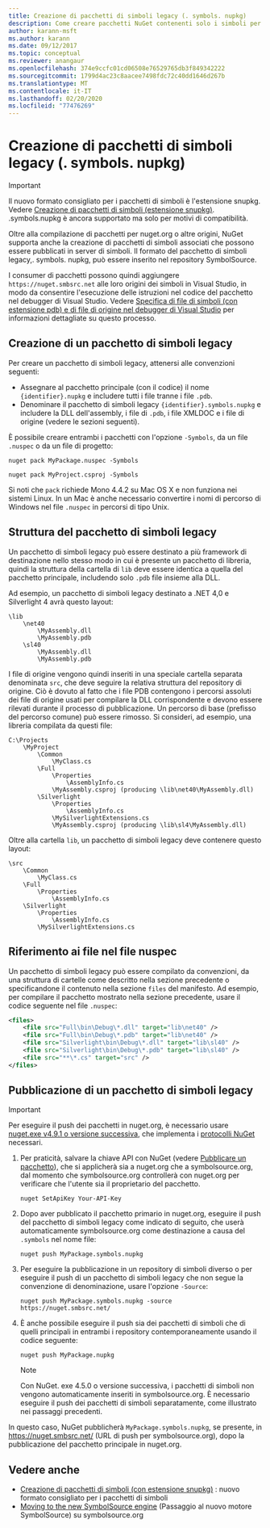 ```yaml
---
title: Creazione di pacchetti di simboli legacy (. symbols. nupkg)
description: Come creare pacchetti NuGet contenenti solo i simboli per supportare il debug di altri pacchetti NuGet in Visual Studio.
author: karann-msft
ms.author: karann
ms.date: 09/12/2017
ms.topic: conceptual
ms.reviewer: anangaur
ms.openlocfilehash: 374e9ccfc01cd06508e76529765db3f849342222
ms.sourcegitcommit: 1799d4ac23c8aacee7498fdc72c40dd1646d267b
ms.translationtype: MT
ms.contentlocale: it-IT
ms.lasthandoff: 02/20/2020
ms.locfileid: "77476269"
---
```

# <a name="creating-legacy-symbol-packages-symbolsnupkg"></a>Creazione di pacchetti di simboli legacy (. symbols. nupkg)

> [!Important]
> Il nuovo formato consigliato per i pacchetti di simboli è l'estensione snupkg. Vedere [Creazione di pacchetti di simboli (estensione snupkg)](Symbol-Packages-snupkg.md). </br>
> .symbols.nupkg è ancora supportato ma solo per motivi di compatibilità.

Oltre alla compilazione di pacchetti per nuget.org o altre origini, NuGet supporta anche la creazione di pacchetti di simboli associati che possono essere pubblicati in server di simboli. Il formato del pacchetto di simboli legacy,. symbols. nupkg, può essere inserito nel repository SymbolSource.

I consumer di pacchetti possono quindi aggiungere `https://nuget.smbsrc.net` alle loro origini dei simboli in Visual Studio, in modo da consentire l'esecuzione delle istruzioni nel codice del pacchetto nel debugger di Visual Studio. Vedere [Specifica di file di simboli (con estensione pdb) e di file di origine nel debugger di Visual Studio](/visualstudio/debugger/specify-symbol-dot-pdb-and-source-files-in-the-visual-studio-debugger) per informazioni dettagliate su questo processo.

## <a name="creating-a-legacy-symbol-package"></a>Creazione di un pacchetto di simboli legacy

Per creare un pacchetto di simboli legacy, attenersi alle convenzioni seguenti:

- Assegnare al pacchetto principale (con il codice) il nome `{identifier}.nupkg` e includere tutti i file tranne i file `.pdb`.
- Denominare il pacchetto di simboli legacy `{identifier}.symbols.nupkg` e includere la DLL dell'assembly, i file di `.pdb`, i file XMLDOC e i file di origine (vedere le sezioni seguenti).

È possibile creare entrambi i pacchetti con l'opzione `-Symbols`, da un file `.nuspec` o da un file di progetto:

```cli
nuget pack MyPackage.nuspec -Symbols

nuget pack MyProject.csproj -Symbols
```

Si noti che `pack` richiede Mono 4.4.2 su Mac OS X e non funziona nei sistemi Linux. In un Mac è anche necessario convertire i nomi di percorso di Windows nel file `.nuspec` in percorsi di tipo Unix.

## <a name="legacy-symbol-package-structure"></a>Struttura del pacchetto di simboli legacy

Un pacchetto di simboli legacy può essere destinato a più framework di destinazione nello stesso modo in cui è presente un pacchetto di libreria, quindi la struttura della cartella di `lib` deve essere identica a quella del pacchetto principale, includendo solo `.pdb` file insieme alla DLL.

Ad esempio, un pacchetto di simboli legacy destinato a .NET 4,0 e Silverlight 4 avrà questo layout:

    \lib
        \net40
            \MyAssembly.dll
            \MyAssembly.pdb
        \sl40
            \MyAssembly.dll
            \MyAssembly.pdb

I file di origine vengono quindi inseriti in una speciale cartella separata denominata `src`, che deve seguire la relativa struttura del repository di origine. Ciò è dovuto al fatto che i file PDB contengono i percorsi assoluti dei file di origine usati per compilare la DLL corrispondente e devono essere rilevati durante il processo di pubblicazione. Un percorso di base (prefisso del percorso comune) può essere rimosso. Si consideri, ad esempio, una libreria compilata da questi file:

    C:\Projects
        \MyProject
            \Common
                \MyClass.cs
            \Full
                \Properties
                    \AssemblyInfo.cs
                \MyAssembly.csproj (producing \lib\net40\MyAssembly.dll)
            \Silverlight
                \Properties
                    \AssemblyInfo.cs
                \MySilverlightExtensions.cs
                \MyAssembly.csproj (producing \lib\sl4\MyAssembly.dll)

Oltre alla cartella `lib`, un pacchetto di simboli legacy deve contenere questo layout:

    \src
        \Common
            \MyClass.cs
        \Full
            \Properties
                \AssemblyInfo.cs
        \Silverlight
            \Properties
                \AssemblyInfo.cs
            \MySilverlightExtensions.cs

## <a name="referring-to-files-in-the-nuspec"></a>Riferimento ai file nel file nuspec

Un pacchetto di simboli legacy può essere compilato da convenzioni, da una struttura di cartelle come descritto nella sezione precedente o specificandone il contenuto nella sezione `files` del manifesto. Ad esempio, per compilare il pacchetto mostrato nella sezione precedente, usare il codice seguente nel file `.nuspec`:

```xml
<files>
    <file src="Full\bin\Debug\*.dll" target="lib\net40" />
    <file src="Full\bin\Debug\*.pdb" target="lib\net40" />
    <file src="Silverlight\bin\Debug\*.dll" target="lib\sl40" />
    <file src="Silverlight\bin\Debug\*.pdb" target="lib\sl40" />
    <file src="**\*.cs" target="src" />
</files>
```

## <a name="publishing-a-legacy-symbol-package"></a>Pubblicazione di un pacchetto di simboli legacy

> [!Important]
> Per eseguire il push dei pacchetti in nuget.org, è necessario usare [nuget.exe v4.9.1 o versione successiva](https://www.nuget.org/downloads), che implementa i [protocolli NuGet](../api/nuget-protocols.md) necessari.

1. Per praticità, salvare la chiave API con NuGet (vedere [Pubblicare un pacchetto](../nuget-org/publish-a-package.md)), che si applicherà sia a nuget.org che a symbolsource.org, dal momento che symbolsource.org controllerà con nuget.org per verificare che l'utente sia il proprietario del pacchetto.

    ```cli
    nuget SetApiKey Your-API-Key
    ```

2. Dopo aver pubblicato il pacchetto primario in nuget.org, eseguire il push del pacchetto di simboli legacy come indicato di seguito, che userà automaticamente symbolsource.org come destinazione a causa del `.symbols` nel nome file:

    ```cli
    nuget push MyPackage.symbols.nupkg
    ```

3. Per eseguire la pubblicazione in un repository di simboli diverso o per eseguire il push di un pacchetto di simboli legacy che non segue la convenzione di denominazione, usare l'opzione `-Source`:

    ```cli
    nuget push MyPackage.symbols.nupkg -source https://nuget.smbsrc.net/
    ```

4. È anche possibile eseguire il push sia dei pacchetti di simboli che di quelli principali in entrambi i repository contemporaneamente usando il codice seguente:

    ```cli
    nuget push MyPackage.nupkg
    ```

   > [!Note]
   > Con NuGet. exe 4.5.0 o versione successiva, i pacchetti di simboli non vengono automaticamente inseriti in symbolsource.org. È necessario eseguire il push dei pacchetti di simboli separatamente, come illustrato nei passaggi precedenti.
   
In questo caso, NuGet pubblicherà `MyPackage.symbols.nupkg`, se presente, in https://nuget.smbsrc.net/ (URL di push per symbolsource.org), dopo la pubblicazione del pacchetto principale in nuget.org.

## <a name="see-also"></a>Vedere anche

* [Creazione di pacchetti di simboli (con estensione snupkg)](Symbol-Packages-snupkg.md) : nuovo formato consigliato per i pacchetti di simboli
* [Moving to the new SymbolSource engine](https://tripleemcoder.com/2015/10/04/moving-to-the-new-symbolsource-engine/) (Passaggio al nuovo motore SymbolSource) su symbolsource.org
